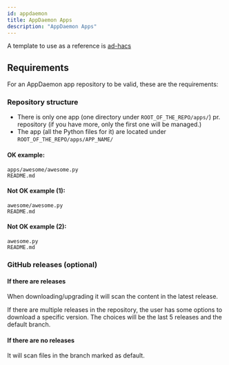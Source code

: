 ```yaml
---
id: appdaemon
title: AppDaemon Apps
description: "AppDaemon Apps"
---
```


A template to use as a reference is [ad-hacs](https://github.com/ludeeus/ad-hacs)

## Requirements

For an AppDaemon app repository to be valid, these are the requirements:

### Repository structure

- There is only one app (one directory under `ROOT_OF_THE_REPO/apps/`) pr. repository (if you have more, only the first one will be managed.)
- The app (all the Python files for it) are located under `ROOT_OF_THE_REPO/apps/APP_NAME/`

#### OK example:

```text
apps/awesome/awesome.py
README.md
```

#### Not OK example (1):

```text
awesome/awesome.py
README.md
```

#### Not OK example (2):

```text
awesome.py
README.md
```

### GitHub releases (optional)

#### If there are releases

When downloading/upgrading it will scan the content in the latest release.

If there are multiple releases in the repository, the user has some options to download a specific version.
The choices will be the last 5 releases and the default branch.

#### If there are no releases

It will scan files in the branch marked as default.
